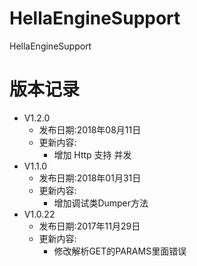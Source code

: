 # HellaEngineSupport
HellaEngineSupport
#   版本记录
-   V1.2.0
    -   发布日期:2018年08月11日
    -   更新内容:
        -   增加 Http 支持 并发
-   V1.1.0
    -   发布日期:2018年01月31日
    -   更新内容:
        -   增加调试类Dumper方法
-   V1.0.22
    -   发布日期:2017年11月29日
    -   更新内容:
        -   修改解析GET的PARAMS里面错误